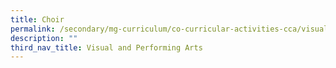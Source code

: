 ```yaml
---
title: Choir
permalink: /secondary/mg-curriculum/co-curricular-activities-cca/visual-and-performing-arts/choir/
description: ""
third_nav_title: Visual and Performing Arts
---
```

